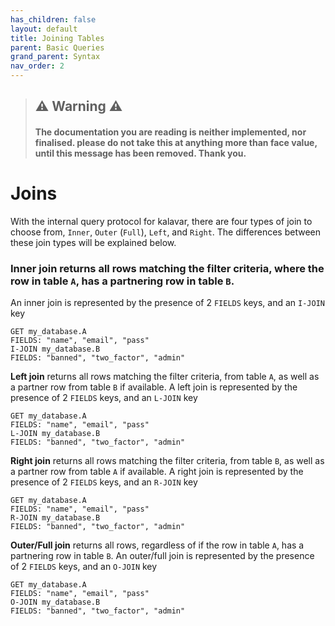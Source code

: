 ```yaml
---
has_children: false
layout: default
title: Joining Tables
parent: Basic Queries
grand_parent: Syntax
nav_order: 2
---
```


> ## ⚠️ Warning ⚠️
> #### The documentation you are reading is neither implemented, nor finalised. please do not take this at anything more than face value, until this message has been removed. Thank you.

# Joins
With the internal query protocol for kalavar, there are four types of join to choose from, `Inner`, `Outer` (`Full`), `Left`, and `Right`. The differences between these join types will be explained below.

### Inner join returns all rows matching the filter criteria, where the row in table `A`, has a partnering row in table `B`.
An inner join is represented by the presence of 2 `FIELDS` keys, and an `I-JOIN` key
```
GET my_database.A
FIELDS: "name", "email", "pass"
I-JOIN my_database.B
FIELDS: "banned", "two_factor", "admin"
```

__Left join__ returns all rows matching the filter criteria, from table `A`, as well as a partner row from table `B` if available.
A left join is represented by the presence of 2 `FIELDS` keys, and an `L-JOIN` key
```
GET my_database.A
FIELDS: "name", "email", "pass"
L-JOIN my_database.B
FIELDS: "banned", "two_factor", "admin"
```

__Right join__ returns all rows matching the filter criteria, from table `B`, as well as a partner row from table `A` if available.
A right join is represented by the presence of 2 `FIELDS` keys, and an `R-JOIN` key
```
GET my_database.A
FIELDS: "name", "email", "pass"
R-JOIN my_database.B
FIELDS: "banned", "two_factor", "admin"
```

__Outer/Full join__ returns all rows, regardless of if the row in table `A`, has a partnering row in table `B`.
An outer/full join is represented by the presence of 2 `FIELDS` keys, and an `O-JOIN` key
```
GET my_database.A
FIELDS: "name", "email", "pass"
O-JOIN my_database.B
FIELDS: "banned", "two_factor", "admin"
```